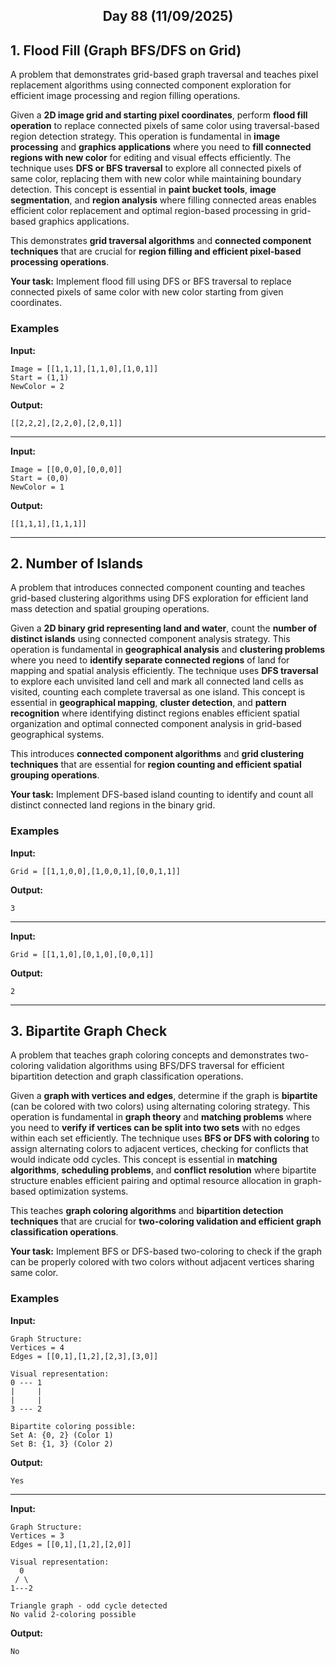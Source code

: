 <h2 align="center">Day 88 (11/09/2025)</h2>

## 1. Flood Fill (Graph BFS/DFS on Grid)
A problem that demonstrates grid-based graph traversal and teaches pixel replacement algorithms using connected component exploration for efficient image processing and region filling operations.

Given a **2D image grid and starting pixel coordinates**, perform **flood fill operation** to replace connected pixels of same color using traversal-based region detection strategy. This operation is fundamental in **image processing** and **graphics applications** where you need to **fill connected regions with new color** for editing and visual effects efficiently. The technique uses **DFS or BFS traversal** to explore all connected pixels of same color, replacing them with new color while maintaining boundary detection. This concept is essential in **paint bucket tools**, **image segmentation**, and **region analysis** where filling connected areas enables efficient color replacement and optimal region-based processing in grid-based graphics applications.

This demonstrates **grid traversal algorithms** and **connected component techniques** that are crucial for **region filling and efficient pixel-based processing operations**.

**Your task:** Implement flood fill using DFS or BFS traversal to replace connected pixels of same color with new color starting from given coordinates.

### Examples

**Input:**
```
Image = [[1,1,1],[1,1,0],[1,0,1]]
Start = (1,1)
NewColor = 2
```
**Output:**
```
[[2,2,2],[2,2,0],[2,0,1]]
```

---

**Input:**
```
Image = [[0,0,0],[0,0,0]]
Start = (0,0)
NewColor = 1
```
**Output:**
```
[[1,1,1],[1,1,1]]
```

---

## 2. Number of Islands
A problem that introduces connected component counting and teaches grid-based clustering algorithms using DFS exploration for efficient land mass detection and spatial grouping operations.

Given a **2D binary grid representing land and water**, count the **number of distinct islands** using connected component analysis strategy. This operation is fundamental in **geographical analysis** and **clustering problems** where you need to **identify separate connected regions** of land for mapping and spatial analysis efficiently. The technique uses **DFS traversal** to explore each unvisited land cell and mark all connected land cells as visited, counting each complete traversal as one island. This concept is essential in **geographical mapping**, **cluster detection**, and **pattern recognition** where identifying distinct regions enables efficient spatial organization and optimal connected component analysis in grid-based geographical systems.

This introduces **connected component algorithms** and **grid clustering techniques** that are essential for **region counting and efficient spatial grouping operations**.

**Your task:** Implement DFS-based island counting to identify and count all distinct connected land regions in the binary grid.

### Examples

**Input:**
```
Grid = [[1,1,0,0],[1,0,0,1],[0,0,1,1]]
```
**Output:**
```
3
```

---

**Input:**
```
Grid = [[1,1,0],[0,1,0],[0,0,1]]
```
**Output:**
```
2
```

---

## 3. Bipartite Graph Check
A problem that teaches graph coloring concepts and demonstrates two-coloring validation algorithms using BFS/DFS traversal for efficient bipartition detection and graph classification operations.

Given a **graph with vertices and edges**, determine if the graph is **bipartite** (can be colored with two colors) using alternating coloring strategy. This operation is fundamental in **graph theory** and **matching problems** where you need to **verify if vertices can be split into two sets** with no edges within each set efficiently. The technique uses **BFS or DFS with coloring** to assign alternating colors to adjacent vertices, checking for conflicts that would indicate odd cycles. This concept is essential in **matching algorithms**, **scheduling problems**, and **conflict resolution** where bipartite structure enables efficient pairing and optimal resource allocation in graph-based optimization systems.

This teaches **graph coloring algorithms** and **bipartition detection techniques** that are crucial for **two-coloring validation and efficient graph classification operations**.

**Your task:** Implement BFS or DFS-based two-coloring to check if the graph can be properly colored with two colors without adjacent vertices sharing same color.

### Examples

**Input:**
```
Graph Structure:
Vertices = 4
Edges = [[0,1],[1,2],[2,3],[3,0]]

Visual representation:
0 --- 1
|     |
|     |
3 --- 2

Bipartite coloring possible:
Set A: {0, 2} (Color 1)
Set B: {1, 3} (Color 2)
```
**Output:**
```
Yes
```

---

**Input:**
```
Graph Structure:
Vertices = 3
Edges = [[0,1],[1,2],[2,0]]

Visual representation:
  0
 / \
1---2

Triangle graph - odd cycle detected
No valid 2-coloring possible
```
**Output:**
```
No
```
